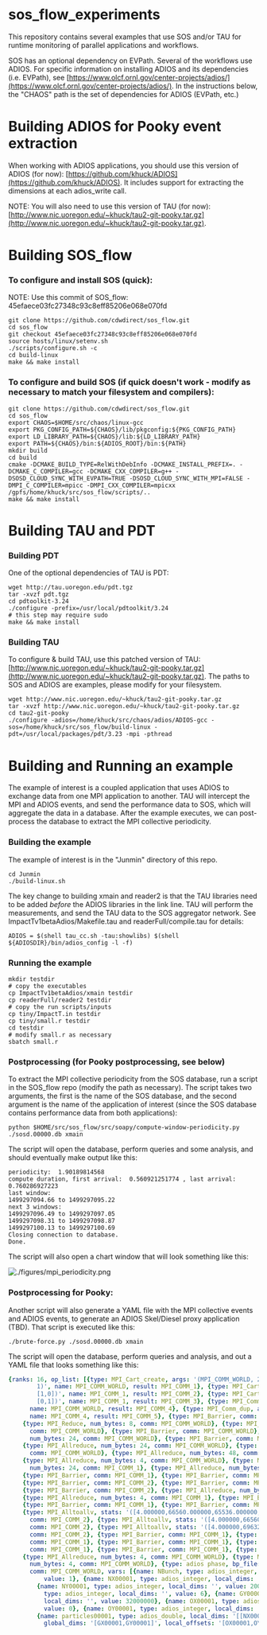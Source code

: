 # sos_flow_experiments

This repository contains several examples that use SOS and/or TAU for runtime monitoring of parallel applications and workflows.

SOS has an optional dependency on EVPath. Several of the workflows use ADIOS.  For specific information on installing ADIOS and its dependencies (i.e. EVPath), see [https://www.olcf.ornl.gov/center-projects/adios/](https://www.olcf.ornl.gov/center-projects/adios/).  In the instructions below, the "CHAOS" path is the set of dependencies for ADIOS (EVPath, etc.)

# Building ADIOS for Pooky event extraction

When working with ADIOS applications, you should use this version of ADIOS (for now): [https://github.com/khuck/ADIOS](https://github.com/khuck/ADIOS).  It includes support for extracting the dimensions at each adios_write call.

NOTE:
You will also need to use this version of TAU (for now): [http://www.nic.uoregon.edu/~khuck/tau2-git-pooky.tar.gz](http://www.nic.uoregon.edu/~khuck/tau2-git-pooky.tar.gz).  

# Building SOS_flow

### To configure and install SOS (quick):

NOTE: Use this commit of SOS_flow: 45efaece03fc27348c93c8eff85206e068e070fd

```
git clone https://github.com/cdwdirect/sos_flow.git
cd sos_flow
git checkout 45efaece03fc27348c93c8eff85206e068e070fd
source hosts/linux/setenv.sh
./scripts/configure.sh -c
cd build-linux
make && make install
```

### To configure and build SOS (if quick doesn't work - modify as necessary to match your filesystem and compilers):

```
git clone https://github.com/cdwdirect/sos_flow.git
cd sos_flow
export CHAOS=$HOME/src/chaos/linux-gcc
export PKG_CONFIG_PATH=${CHAOS}/lib/pkgconfig:${PKG_CONFIG_PATH}
export LD_LIBRARY_PATH=${CHAOS}/lib:${LD_LIBRARY_PATH}
export PATH=${CHAOS}/bin:${ADIOS_ROOT}/bin:${PATH}
mkdir build
cd build
cmake -DCMAKE_BUILD_TYPE=RelWithDebInfo -DCMAKE_INSTALL_PREFIX=. -DCMAKE_C_COMPILER=gcc -DCMAKE_CXX_COMPILER=g++ -DSOSD_CLOUD_SYNC_WITH_EVPATH=TRUE -DSOSD_CLOUD_SYNC_WITH_MPI=FALSE -DMPI_C_COMPILER=mpicc -DMPI_CXX_COMPILER=mpicxx /gpfs/home/khuck/src/sos_flow/scripts/..
make && make install
```

# Building TAU and PDT

### Building PDT

One of the optional dependencies of TAU is PDT:

```
wget http://tau.uoregon.edu/pdt.tgz
tar -xvzf pdt.tgz
cd pdtoolkit-3.24
./configure -prefix=/usr/local/pdtoolkit/3.24
# this step may require sudo
make && make install
```

### Building TAU

To configure & build TAU, use this patched version of TAU: [http://www.nic.uoregon.edu/~khuck/tau2-git-pooky.tar.gz](http://www.nic.uoregon.edu/~khuck/tau2-git-pooky.tar.gz).  The paths to SOS and ADIOS are examples, please modify for your filesystem.

```
wget http://www.nic.uoregon.edu/~khuck/tau2-git-pooky.tar.gz
tar -xvzf http://www.nic.uoregon.edu/~khuck/tau2-git-pooky.tar.gz
cd tau2-git-pooky
./configure -adios=/home/khuck/src/chaos/adios/ADIOS-gcc -sos=/home/khuck/src/sos_flow/build-linux -pdt=/usr/local/packages/pdt/3.23 -mpi -pthread
```

# Building and Running an example

The example of interest is a coupled application that uses ADIOS to exchange data from one MPI application to another.  TAU will intercept the MPI and ADIOS events, and send the performance data to SOS, which will aggregate the data in a database.  After the example executes, we can post-process the database to extract the MPI collective periodicity.

### Building the example

The example of interest is in the "Junmin" directory of this repo.

```
cd Junmin
./build-linux.sh
```

The key change to building xmain and reader2 is that the TAU libraries need to be added *before* the ADIOS libraries in the link line.  TAU will perform the measurements, and send the TAU data to the SOS aggregator network.  See ImpactTv1betaAdios/Makefile.tau and readerFull/compile.tau for details:

```
ADIOS = $(shell tau_cc.sh -tau:showlibs) $(shell ${ADIOSDIR}/bin/adios_config -l -f)
```

### Running the example

```
mkdir testdir
# copy the executables
cp ImpactTv1betaAdios/xmain testdir
cp readerFull/reader2 testdir
# copy the run scripts/inputs
cp tiny/ImpactT.in testdir
cp tiny/small.r testdir
cd testdir
# modify small.r as necessary
sbatch small.r
```

### Postprocessing (for Pooky postprocessing, see below)

To extract the MPI collective periodicity from the SOS database, run a script in the SOS_flow repo (modify the path as necessary).  The script takes two arguments, the first is the name of the SOS database, and the second argument is the name of the application of interest (since the SOS database contains performance data from both applications):

```
python $HOME/src/sos_flow/src/soapy/compute-window-periodicity.py ./sosd.00000.db xmain
```

The script will open the database, perform queries and some analysis, and should eventually make output like this:

```
periodicity:  1.90189814568
compute duration, first arrival:  0.560921251774 , last arrival:  0.760286927223
last window: 
1499297094.66 to 1499297095.22
next 3 windows: 
1499297096.49 to 1499297097.05
1499297098.31 to 1499297098.87
1499297100.13 to 1499297100.69
Closing connection to database.
Done.
```

The script will also open a chart window that will look something like this:

![./figures/mpi_periodicity.png](./figures/mpi_periodicity.png)

### Postprocessing for Pooky:

Another script will also generate a YAML file with the MPI collective events and ADIOS events, to generate an ADIOS Skel/Diesel proxy application (TBD).  That script is executed like this:

```
./brute-force.py ./sosd.00000.db xmain
```

The script will open the database, perform queries and analysis, and out a YAML file that looks something like this:

```yaml
{ranks: 16, op_list: [{type: MPI_Cart_create, args: '(MPI_COMM_WORLD, 2, [4,4], [0,0],
        1)', name: MPI_COMM_WORLD, result: MPI_COMM_1}, {type: MPI_Cart_sub, args: '(MPI_COMM_1,
        [1,0])', name: MPI_COMM_1, result: MPI_COMM_2}, {type: MPI_Cart_sub, args: '(MPI_COMM_1,
        [0,1])', name: MPI_COMM_1, result: MPI_COMM_3}, {type: MPI_Comm_dup, args: (MPI_COMM_WORLD),
      name: MPI_COMM_WORLD, result: MPI_COMM_4}, {type: MPI_Comm_dup, args: (MPI_COMM_4),
      name: MPI_COMM_4, result: MPI_COMM_5}, {type: MPI_Barrier, comm: MPI_COMM_WORLD},
    {type: MPI_Reduce, num_bytes: 8, comm: MPI_COMM_WORLD}, {type: MPI_Reduce, num_bytes: 8,
      comm: MPI_COMM_WORLD}, {type: MPI_Barrier, comm: MPI_COMM_WORLD}, {type: MPI_Allreduce,
      num_bytes: 24, comm: MPI_COMM_WORLD}, {type: MPI_Barrier, comm: MPI_COMM_WORLD},
    {type: MPI_Allreduce, num_bytes: 24, comm: MPI_COMM_WORLD}, {type: MPI_Barrier,
      comm: MPI_COMM_WORLD}, {type: MPI_Allreduce, num_bytes: 48, comm: MPI_COMM_WORLD},
    {type: MPI_Allreduce, num_bytes: 4, comm: MPI_COMM_WORLD}, {type: MPI_Allreduce,
      num_bytes: 24, comm: MPI_COMM_1}, {type: MPI_Allreduce, num_bytes: 24, comm: MPI_COMM_1},
    {type: MPI_Barrier, comm: MPI_COMM_1}, {type: MPI_Barrier, comm: MPI_COMM_3},
    {type: MPI_Barrier, comm: MPI_COMM_2}, {type: MPI_Barrier, comm: MPI_COMM_3},
    {type: MPI_Barrier, comm: MPI_COMM_2}, {type: MPI_Allreduce, num_bytes: 4, comm: MPI_COMM_1},
    {type: MPI_Allreduce, num_bytes: 4, comm: MPI_COMM_1}, {type: MPI_Barrier, comm: MPI_COMM_1},
    {type: MPI_Barrier, comm: MPI_COMM_1}, {type: MPI_Barrier, comm: MPI_COMM_1},
    {type: MPI_Alltoallv, stats: '([4.000000,66560.000000,65536.000000,69632.000000,1108344832.000000],[4.000000,69632.000000,69632.000000,69632.000000,1212153856.000000])',
      comm: MPI_COMM_2}, {type: MPI_Alltoallv, stats: '([4.000000,66560.000000,65536.000000,69632.000000,1108344832.000000],[4.000000,70720.000000,69632.000000,73984.000000,1251217408.000000])',
      comm: MPI_COMM_2}, {type: MPI_Alltoallv, stats: '([4.000000,69632.000000,69632.000000,69632.000000,1212153856.000000],[4.000000,66560.000000,65536.000000,69632.000000,1108344832.000000])',
      comm: MPI_COMM_2}, {type: MPI_Barrier, comm: MPI_COMM_1}, {type: MPI_Barrier,
      comm: MPI_COMM_1}, {type: MPI_Barrier, comm: MPI_COMM_1}, {type: MPI_Barrier,
      comm: MPI_COMM_1}, {type: MPI_Barrier, comm: MPI_COMM_1}, {type: compute, time: '0.130429983139'},
    {type: MPI_Allreduce, num_bytes: 4, comm: MPI_COMM_WORLD}, {type: MPI_Allreduce,
      num_bytes: 4, comm: MPI_COMM_WORLD}, {type: adios phase, bp_file: pookie_extraction.bp,
      comm: MPI_COMM_WORLD, vars: [{name: NBunch, type: adios_integer, local_dims: '',
          value: 1}, {name: NX00001, type: adios_integer, local_dims: '', value: 6},
        {name: NY00001, type: adios_integer, local_dims: '', value: 2000000}, {name: GX00001,
          type: adios_integer, local_dims: '', value: 6}, {name: GY00001, type: adios_integer,
          local_dims: '', value: 32000000}, {name: OX00001, type: adios_integer, local_dims: '',
          value: 0}, {name: OY00001, type: adios_integer, local_dims: '', value: 0},
        {name: particles00001, type: adios_double, local_dims: '[[NX00001,NY00001]',
          global_dims: '[GX00001,GY00001]', local_offsets: '[OX00001,OY00001]]'}]}]}
```

